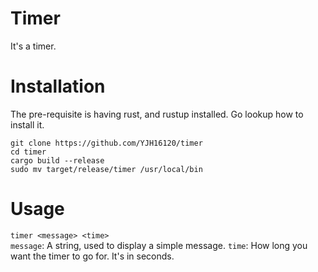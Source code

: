 # Timer
It's a timer.

# Installation
The pre-requisite is having rust, and rustup installed. Go lookup how
to install it.

```
git clone https://github.com/YJH16120/timer
cd timer
cargo build --release
sudo mv target/release/timer /usr/local/bin
```

# Usage
`timer <message> <time>`  
`message`: A string, used to display a simple message.
`time`: How long you want the timer to go for. It's in seconds.




